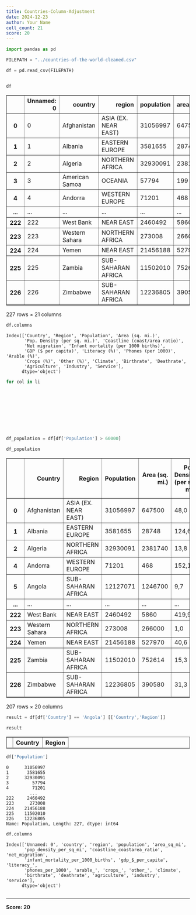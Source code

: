 ```yaml
---
title: Countries-Column-Adjustment
date: 2024-12-23
author: Your Name
cell_count: 21
score: 20
---
```


```python
import pandas as pd
```


```python
FILEPATH = "../countries-of-the-world-cleaned.csv"
```


```python
df = pd.read_csv(FILEPATH)
```


```python

```


```python
df
```




<div>
<style scoped>
    .dataframe tbody tr th:only-of-type {
        vertical-align: middle;
    }

    .dataframe tbody tr th {
        vertical-align: top;
    }

    .dataframe thead th {
        text-align: right;
    }
</style>
<table border="1" class="dataframe">
  <thead>
    <tr style="text-align: right;">
      <th></th>
      <th>Unnamed: 0</th>
      <th>country</th>
      <th>region</th>
      <th>population</th>
      <th>area_sq_mi</th>
      <th>pop_density_per_sq_mi</th>
      <th>coastline_coastarea_ratio</th>
      <th>net_migration</th>
      <th>infant_mortality_per_1000_births</th>
      <th>gdp_$_per_capita</th>
      <th>...</th>
      <th>phones_per_1000</th>
      <th>arable_</th>
      <th>crops_</th>
      <th>other_</th>
      <th>climate</th>
      <th>birthrate</th>
      <th>deathrate</th>
      <th>agriculture</th>
      <th>industry</th>
      <th>service</th>
    </tr>
  </thead>
  <tbody>
    <tr>
      <th>0</th>
      <td>0</td>
      <td>Afghanistan</td>
      <td>ASIA (EX. NEAR EAST)</td>
      <td>31056997</td>
      <td>647500</td>
      <td>48,0</td>
      <td>0,00</td>
      <td>23,06</td>
      <td>163,07</td>
      <td>700.0</td>
      <td>...</td>
      <td>3,2</td>
      <td>12,13</td>
      <td>0,22</td>
      <td>87,65</td>
      <td>1</td>
      <td>46,6</td>
      <td>20,34</td>
      <td>0,38</td>
      <td>0,24</td>
      <td>0,38</td>
    </tr>
    <tr>
      <th>1</th>
      <td>1</td>
      <td>Albania</td>
      <td>EASTERN EUROPE</td>
      <td>3581655</td>
      <td>28748</td>
      <td>124,6</td>
      <td>1,26</td>
      <td>-4,93</td>
      <td>21,52</td>
      <td>4500.0</td>
      <td>...</td>
      <td>71,2</td>
      <td>21,09</td>
      <td>4,42</td>
      <td>74,49</td>
      <td>3</td>
      <td>15,11</td>
      <td>5,22</td>
      <td>0,232</td>
      <td>0,188</td>
      <td>0,579</td>
    </tr>
    <tr>
      <th>2</th>
      <td>2</td>
      <td>Algeria</td>
      <td>NORTHERN AFRICA</td>
      <td>32930091</td>
      <td>2381740</td>
      <td>13,8</td>
      <td>0,04</td>
      <td>-0,39</td>
      <td>31</td>
      <td>6000.0</td>
      <td>...</td>
      <td>78,1</td>
      <td>3,22</td>
      <td>0,25</td>
      <td>96,53</td>
      <td>1</td>
      <td>17,14</td>
      <td>4,61</td>
      <td>0,101</td>
      <td>0,6</td>
      <td>0,298</td>
    </tr>
    <tr>
      <th>3</th>
      <td>3</td>
      <td>American Samoa</td>
      <td>OCEANIA</td>
      <td>57794</td>
      <td>199</td>
      <td>290,4</td>
      <td>58,29</td>
      <td>-20,71</td>
      <td>9,27</td>
      <td>8000.0</td>
      <td>...</td>
      <td>259,5</td>
      <td>10</td>
      <td>15</td>
      <td>75</td>
      <td>2</td>
      <td>22,46</td>
      <td>3,27</td>
      <td>NaN</td>
      <td>NaN</td>
      <td>NaN</td>
    </tr>
    <tr>
      <th>4</th>
      <td>4</td>
      <td>Andorra</td>
      <td>WESTERN EUROPE</td>
      <td>71201</td>
      <td>468</td>
      <td>152,1</td>
      <td>0,00</td>
      <td>6,6</td>
      <td>4,05</td>
      <td>19000.0</td>
      <td>...</td>
      <td>497,2</td>
      <td>2,22</td>
      <td>0</td>
      <td>97,78</td>
      <td>3</td>
      <td>8,71</td>
      <td>6,25</td>
      <td>NaN</td>
      <td>NaN</td>
      <td>NaN</td>
    </tr>
    <tr>
      <th>...</th>
      <td>...</td>
      <td>...</td>
      <td>...</td>
      <td>...</td>
      <td>...</td>
      <td>...</td>
      <td>...</td>
      <td>...</td>
      <td>...</td>
      <td>...</td>
      <td>...</td>
      <td>...</td>
      <td>...</td>
      <td>...</td>
      <td>...</td>
      <td>...</td>
      <td>...</td>
      <td>...</td>
      <td>...</td>
      <td>...</td>
      <td>...</td>
    </tr>
    <tr>
      <th>222</th>
      <td>222</td>
      <td>West Bank</td>
      <td>NEAR EAST</td>
      <td>2460492</td>
      <td>5860</td>
      <td>419,9</td>
      <td>0,00</td>
      <td>2,98</td>
      <td>19,62</td>
      <td>800.0</td>
      <td>...</td>
      <td>145,2</td>
      <td>16,9</td>
      <td>18,97</td>
      <td>64,13</td>
      <td>3</td>
      <td>31,67</td>
      <td>3,92</td>
      <td>0,09</td>
      <td>0,28</td>
      <td>0,63</td>
    </tr>
    <tr>
      <th>223</th>
      <td>223</td>
      <td>Western Sahara</td>
      <td>NORTHERN AFRICA</td>
      <td>273008</td>
      <td>266000</td>
      <td>1,0</td>
      <td>0,42</td>
      <td>NaN</td>
      <td>NaN</td>
      <td>NaN</td>
      <td>...</td>
      <td>NaN</td>
      <td>0,02</td>
      <td>0</td>
      <td>99,98</td>
      <td>1</td>
      <td>NaN</td>
      <td>NaN</td>
      <td>NaN</td>
      <td>NaN</td>
      <td>0,4</td>
    </tr>
    <tr>
      <th>224</th>
      <td>224</td>
      <td>Yemen</td>
      <td>NEAR EAST</td>
      <td>21456188</td>
      <td>527970</td>
      <td>40,6</td>
      <td>0,36</td>
      <td>0</td>
      <td>61,5</td>
      <td>800.0</td>
      <td>...</td>
      <td>37,2</td>
      <td>2,78</td>
      <td>0,24</td>
      <td>96,98</td>
      <td>1</td>
      <td>42,89</td>
      <td>8,3</td>
      <td>0,135</td>
      <td>0,472</td>
      <td>0,393</td>
    </tr>
    <tr>
      <th>225</th>
      <td>225</td>
      <td>Zambia</td>
      <td>SUB-SAHARAN AFRICA</td>
      <td>11502010</td>
      <td>752614</td>
      <td>15,3</td>
      <td>0,00</td>
      <td>0</td>
      <td>88,29</td>
      <td>800.0</td>
      <td>...</td>
      <td>8,2</td>
      <td>7,08</td>
      <td>0,03</td>
      <td>92,9</td>
      <td>2</td>
      <td>41</td>
      <td>19,93</td>
      <td>0,22</td>
      <td>0,29</td>
      <td>0,489</td>
    </tr>
    <tr>
      <th>226</th>
      <td>226</td>
      <td>Zimbabwe</td>
      <td>SUB-SAHARAN AFRICA</td>
      <td>12236805</td>
      <td>390580</td>
      <td>31,3</td>
      <td>0,00</td>
      <td>0</td>
      <td>67,69</td>
      <td>1900.0</td>
      <td>...</td>
      <td>26,8</td>
      <td>8,32</td>
      <td>0,34</td>
      <td>91,34</td>
      <td>2</td>
      <td>28,01</td>
      <td>21,84</td>
      <td>0,179</td>
      <td>0,243</td>
      <td>0,579</td>
    </tr>
  </tbody>
</table>
<p>227 rows × 21 columns</p>
</div>




```python
df.columns 
```




    Index(['Country', 'Region', 'Population', 'Area (sq. mi.)',
           'Pop. Density (per sq. mi.)', 'Coastline (coast/area ratio)',
           'Net migration', 'Infant mortality (per 1000 births)',
           'GDP ($ per capita)', 'Literacy (%)', 'Phones (per 1000)', 'Arable (%)',
           'Crops (%)', 'Other (%)', 'Climate', 'Birthrate', 'Deathrate',
           'Agriculture', 'Industry', 'Service'],
          dtype='object')




```python
for col in li
```


```python

        
```


```python

```


```python

```


```python

```


```python

```


```python

```


```python

```


```python
df_population = df[df['Population'] > 60000]
```


```python
df_population
```




<div>
<style scoped>
    .dataframe tbody tr th:only-of-type {
        vertical-align: middle;
    }

    .dataframe tbody tr th {
        vertical-align: top;
    }

    .dataframe thead th {
        text-align: right;
    }
</style>
<table border="1" class="dataframe">
  <thead>
    <tr style="text-align: right;">
      <th></th>
      <th>Country</th>
      <th>Region</th>
      <th>Population</th>
      <th>Area (sq. mi.)</th>
      <th>Pop. Density (per sq. mi.)</th>
      <th>Coastline (coast/area ratio)</th>
      <th>Net migration</th>
      <th>Infant mortality (per 1000 births)</th>
      <th>GDP ($ per capita)</th>
      <th>Literacy (%)</th>
      <th>Phones (per 1000)</th>
      <th>Arable (%)</th>
      <th>Crops (%)</th>
      <th>Other (%)</th>
      <th>Climate</th>
      <th>Birthrate</th>
      <th>Deathrate</th>
      <th>Agriculture</th>
      <th>Industry</th>
      <th>Service</th>
    </tr>
  </thead>
  <tbody>
    <tr>
      <th>0</th>
      <td>Afghanistan</td>
      <td>ASIA (EX. NEAR EAST)</td>
      <td>31056997</td>
      <td>647500</td>
      <td>48,0</td>
      <td>0,00</td>
      <td>23,06</td>
      <td>163,07</td>
      <td>700.0</td>
      <td>36,0</td>
      <td>3,2</td>
      <td>12,13</td>
      <td>0,22</td>
      <td>87,65</td>
      <td>1</td>
      <td>46,6</td>
      <td>20,34</td>
      <td>0,38</td>
      <td>0,24</td>
      <td>0,38</td>
    </tr>
    <tr>
      <th>1</th>
      <td>Albania</td>
      <td>EASTERN EUROPE</td>
      <td>3581655</td>
      <td>28748</td>
      <td>124,6</td>
      <td>1,26</td>
      <td>-4,93</td>
      <td>21,52</td>
      <td>4500.0</td>
      <td>86,5</td>
      <td>71,2</td>
      <td>21,09</td>
      <td>4,42</td>
      <td>74,49</td>
      <td>3</td>
      <td>15,11</td>
      <td>5,22</td>
      <td>0,232</td>
      <td>0,188</td>
      <td>0,579</td>
    </tr>
    <tr>
      <th>2</th>
      <td>Algeria</td>
      <td>NORTHERN AFRICA</td>
      <td>32930091</td>
      <td>2381740</td>
      <td>13,8</td>
      <td>0,04</td>
      <td>-0,39</td>
      <td>31</td>
      <td>6000.0</td>
      <td>70,0</td>
      <td>78,1</td>
      <td>3,22</td>
      <td>0,25</td>
      <td>96,53</td>
      <td>1</td>
      <td>17,14</td>
      <td>4,61</td>
      <td>0,101</td>
      <td>0,6</td>
      <td>0,298</td>
    </tr>
    <tr>
      <th>4</th>
      <td>Andorra</td>
      <td>WESTERN EUROPE</td>
      <td>71201</td>
      <td>468</td>
      <td>152,1</td>
      <td>0,00</td>
      <td>6,6</td>
      <td>4,05</td>
      <td>19000.0</td>
      <td>100,0</td>
      <td>497,2</td>
      <td>2,22</td>
      <td>0</td>
      <td>97,78</td>
      <td>3</td>
      <td>8,71</td>
      <td>6,25</td>
      <td>NaN</td>
      <td>NaN</td>
      <td>NaN</td>
    </tr>
    <tr>
      <th>5</th>
      <td>Angola</td>
      <td>SUB-SAHARAN AFRICA</td>
      <td>12127071</td>
      <td>1246700</td>
      <td>9,7</td>
      <td>0,13</td>
      <td>0</td>
      <td>191,19</td>
      <td>1900.0</td>
      <td>42,0</td>
      <td>7,8</td>
      <td>2,41</td>
      <td>0,24</td>
      <td>97,35</td>
      <td>NaN</td>
      <td>45,11</td>
      <td>24,2</td>
      <td>0,096</td>
      <td>0,658</td>
      <td>0,246</td>
    </tr>
    <tr>
      <th>...</th>
      <td>...</td>
      <td>...</td>
      <td>...</td>
      <td>...</td>
      <td>...</td>
      <td>...</td>
      <td>...</td>
      <td>...</td>
      <td>...</td>
      <td>...</td>
      <td>...</td>
      <td>...</td>
      <td>...</td>
      <td>...</td>
      <td>...</td>
      <td>...</td>
      <td>...</td>
      <td>...</td>
      <td>...</td>
      <td>...</td>
    </tr>
    <tr>
      <th>222</th>
      <td>West Bank</td>
      <td>NEAR EAST</td>
      <td>2460492</td>
      <td>5860</td>
      <td>419,9</td>
      <td>0,00</td>
      <td>2,98</td>
      <td>19,62</td>
      <td>800.0</td>
      <td>NaN</td>
      <td>145,2</td>
      <td>16,9</td>
      <td>18,97</td>
      <td>64,13</td>
      <td>3</td>
      <td>31,67</td>
      <td>3,92</td>
      <td>0,09</td>
      <td>0,28</td>
      <td>0,63</td>
    </tr>
    <tr>
      <th>223</th>
      <td>Western Sahara</td>
      <td>NORTHERN AFRICA</td>
      <td>273008</td>
      <td>266000</td>
      <td>1,0</td>
      <td>0,42</td>
      <td>NaN</td>
      <td>NaN</td>
      <td>NaN</td>
      <td>NaN</td>
      <td>NaN</td>
      <td>0,02</td>
      <td>0</td>
      <td>99,98</td>
      <td>1</td>
      <td>NaN</td>
      <td>NaN</td>
      <td>NaN</td>
      <td>NaN</td>
      <td>0,4</td>
    </tr>
    <tr>
      <th>224</th>
      <td>Yemen</td>
      <td>NEAR EAST</td>
      <td>21456188</td>
      <td>527970</td>
      <td>40,6</td>
      <td>0,36</td>
      <td>0</td>
      <td>61,5</td>
      <td>800.0</td>
      <td>50,2</td>
      <td>37,2</td>
      <td>2,78</td>
      <td>0,24</td>
      <td>96,98</td>
      <td>1</td>
      <td>42,89</td>
      <td>8,3</td>
      <td>0,135</td>
      <td>0,472</td>
      <td>0,393</td>
    </tr>
    <tr>
      <th>225</th>
      <td>Zambia</td>
      <td>SUB-SAHARAN AFRICA</td>
      <td>11502010</td>
      <td>752614</td>
      <td>15,3</td>
      <td>0,00</td>
      <td>0</td>
      <td>88,29</td>
      <td>800.0</td>
      <td>80,6</td>
      <td>8,2</td>
      <td>7,08</td>
      <td>0,03</td>
      <td>92,9</td>
      <td>2</td>
      <td>41</td>
      <td>19,93</td>
      <td>0,22</td>
      <td>0,29</td>
      <td>0,489</td>
    </tr>
    <tr>
      <th>226</th>
      <td>Zimbabwe</td>
      <td>SUB-SAHARAN AFRICA</td>
      <td>12236805</td>
      <td>390580</td>
      <td>31,3</td>
      <td>0,00</td>
      <td>0</td>
      <td>67,69</td>
      <td>1900.0</td>
      <td>90,7</td>
      <td>26,8</td>
      <td>8,32</td>
      <td>0,34</td>
      <td>91,34</td>
      <td>2</td>
      <td>28,01</td>
      <td>21,84</td>
      <td>0,179</td>
      <td>0,243</td>
      <td>0,579</td>
    </tr>
  </tbody>
</table>
<p>207 rows × 20 columns</p>
</div>




```python
result = df[df['Country'] == 'Angola'] [['Country','Region']]
```


```python
result
```




<div>
<style scoped>
    .dataframe tbody tr th:only-of-type {
        vertical-align: middle;
    }

    .dataframe tbody tr th {
        vertical-align: top;
    }

    .dataframe thead th {
        text-align: right;
    }
</style>
<table border="1" class="dataframe">
  <thead>
    <tr style="text-align: right;">
      <th></th>
      <th>Country</th>
      <th>Region</th>
    </tr>
  </thead>
  <tbody>
  </tbody>
</table>
</div>




```python
df['Population']
```




    0      31056997
    1       3581655
    2      32930091
    3         57794
    4         71201
             ...   
    222     2460492
    223      273008
    224    21456188
    225    11502010
    226    12236805
    Name: Population, Length: 227, dtype: int64




```python
df.columns

```




    Index(['Unnamed: 0', 'country', 'region', 'population', 'area_sq_mi',
           'pop_density_per_sq_mi', 'coastline_coastarea_ratio', 'net_migration',
           'infant_mortality_per_1000_births', 'gdp_$_per_capita', 'literacy_',
           'phones_per_1000', 'arable_', 'crops_', 'other_', 'climate',
           'birthrate', 'deathrate', 'agriculture', 'industry', 'service'],
          dtype='object')




```python

```


---
**Score: 20**
